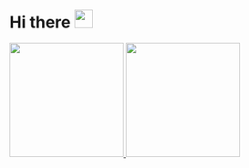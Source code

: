 <!--
**niksyarul/niksyarul** is a ✨ _special_ ✨ repository because its `README.md` (this file) appears on your GitHub profile.
-->
<h1> Hi there <img src='https://github.githubassets.com/images/mona-whisper.gif' height="32"></img></h1>
<a href="https://github.com/niksyarul">
  <img src='https://github-readme-stats.vercel.app/api?username=niksyarul&show_icons=true&theme=apprentice&include_all_commits=true&count_private=true' height="200"></img>
</a>
<a href="https://github.com/niksyarul">
  <img src='https://github-readme-stats.vercel.app/api/top-langs/?username=niksyarul&langs_count=3&theme=apprentice' height="200"></img>
</a>
